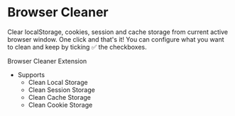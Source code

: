 # Browser Cleaner

Clear localStorage, cookies, session and cache storage from current active browser window. One click and that's it! You can configure what you want to clean and keep by ticking ✅ the checkboxes.

Browser Cleaner Extension

- Supports
  - Clean Local Storage
  - Clean Session Storage
  - Clean Cache Storage
  - Clean Cookie Storage
